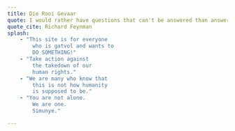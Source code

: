 ```yaml
---
title: Die Rooi Gevaar
quote: I would rather have questions that can't be answered than answers that can't be questioned.
quote_cite: Richard Feynman
splash: 
    - "This site is for everyone
        who is gatvol and wants to
        DO SOMETHING!"
    - "Take action against
        the takedown of our
        human rights."
    - "We are many who know that
        this is not how humanity
        is supposed to be."
    - "You are not alone.
        We are one.
        Simunye."

---
```


